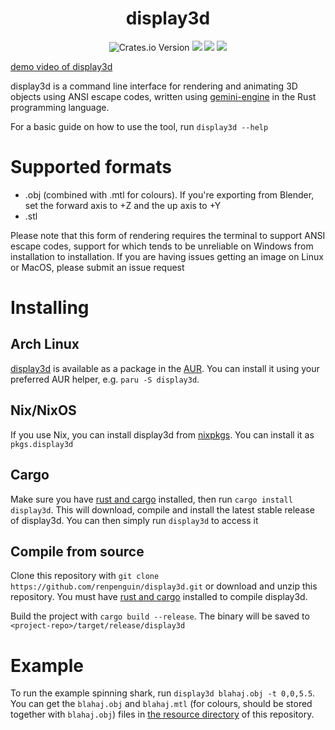 <div align="center">
  <h1><b>display3d</b></h1>
  <img alt="Crates.io Version" src="https://img.shields.io/crates/v/display3d?style=for-the-badge">
  <img src="https://img.shields.io/github/last-commit/renpenguin/display3d?style=for-the-badge">
  <img src="https://img.shields.io/github/repo-size/renpenguin/display3d?style=for-the-badge">
  <img src="https://img.shields.io/github/stars/renpenguin/display3d?color=e4b400&style=for-the-badge">
</div>

[demo video of display3d](https://github.com/renpenguin/display3d/assets/79577742/6131167a-7b83-4c8e-96ec-c9715f3b4d23)

display3d is a command line interface for rendering and animating 3D objects using ANSI escape codes, written using [gemini-engine](https://crates.io/crates/gemini-engine) in the Rust programming language.

For a basic guide on how to use the tool, run `display3d --help`

# Supported formats

- .obj (combined with .mtl for colours). If you're exporting from Blender, set the forward axis to +Z and the up axis to +Y
- .stl

Please note that this form of rendering requires the terminal to support ANSI escape codes, support for which tends to be unreliable on Windows from installation to installation. If you are having issues getting an image on Linux or MacOS, please submit an issue request

# Installing

## Arch Linux

[display3d](https://aur.archlinux.org/packages/display3d/) is available as a package in the [AUR](https://aur.archlinux.org/). You can install it using your preferred AUR helper, e.g. `paru -S display3d`.

## Nix/NixOS

If you use Nix, you can install display3d from [nixpkgs](https://github.com/NixOS/nixpkgs/blob/master/pkgs/by-name/di/ddisplay3d/default.nix). You can install it as `pkgs.display3d`

## Cargo

Make sure you have [rust and cargo](https://www.rust-lang.org/tools/install) installed, then run `cargo install display3d`. This will download, compile and install the latest stable release of display3d. You can then simply run `display3d` to access it

## Compile from source

Clone this repository with `git clone https://github.com/renpenguin/display3d.git` or download and unzip this repository. You must have [rust and cargo](https://www.rust-lang.org/tools/install) installed to compile display3d.

Build the project with `cargo build --release`. The binary will be saved to `<project-repo>/target/release/display3d`

# Example

To run the example spinning shark, run `display3d blahaj.obj -t 0,0,5.5`. You can get the `blahaj.obj` and `blahaj.mtl` (for colours, should be stored together with `blahaj.obj`) files in [the resource directory](https://github.com/renpenguin/display3d/tree/master/resources) of this repository.
